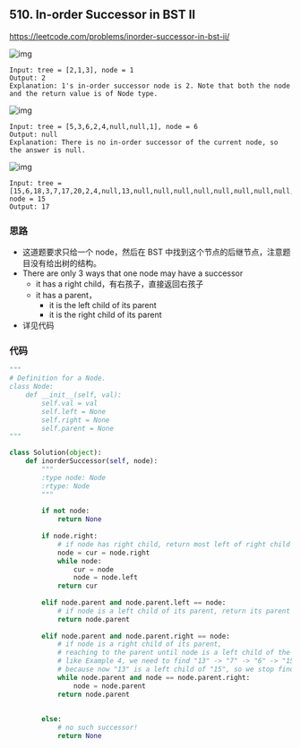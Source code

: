 ## 510. In-order Successor in BST II

https://leetcode.com/problems/inorder-successor-in-bst-ii/

![img](https://assets.leetcode.com/uploads/2019/01/23/285_example_1.PNG)

```
Input: tree = [2,1,3], node = 1
Output: 2
Explanation: 1's in-order successor node is 2. Note that both the node and the return value is of Node type.
```

![img](https://assets.leetcode.com/uploads/2019/01/23/285_example_2.PNG)

```
Input: tree = [5,3,6,2,4,null,null,1], node = 6
Output: null
Explanation: There is no in-order successor of the current node, so the answer is null.
```

![img](https://assets.leetcode.com/uploads/2019/02/02/285_example_34.PNG)

```
Input: tree = [15,6,18,3,7,17,20,2,4,null,13,null,null,null,null,null,null,null,null,9], node = 15
Output: 17
```

### 思路

- 这道题要求只给一个 node，然后在 BST 中找到这个节点的后继节点，注意题目没有给出树的结构。
- There are only 3 ways that one node may have a successor
  - it has a right child，有右孩子，直接返回右孩子
  - it has a parent，
    - it is the left child of its parent
    - it is the right child of its parent
- 详见代码

### 代码

```python
"""
# Definition for a Node.
class Node:
    def __init__(self, val):
        self.val = val
        self.left = None
        self.right = None
        self.parent = None
"""

class Solution(object):
    def inorderSuccessor(self, node):
        """
        :type node: Node
        :rtype: Node
        """
        
        if not node:
            return None
        
        if node.right:
            # if node has right child, return most left of right child
            node = cur = node.right
            while node:
                cur = node
                node = node.left
            return cur
        
        elif node.parent and node.parent.left == node:
            # if node is a left child of its parent, return its parent
            return node.parent
       
    	elif node.parent and node.parent.right == node:
            # if node is a right child of its parent, 
            # reaching to the parent until node is a left child of the parent
            # like Example 4, we need to find "13" -> "7" -> "6" -> "15",
            # because now "13" is a left child of "15", so we stop finding
            while node.parent and node == node.parent.right:
                node = node.parent
            return node.parent
        
        
        else:
            # no such successor!
            return None
```

